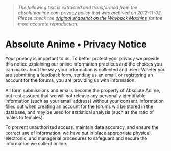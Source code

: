 > *The following text is extracted and transformed from the absoluteanime.com privacy policy that was archived on 2012-11-02. Please check the [original snapshot on the Wayback Machine](https://web.archive.org/web/20121102190625id_/http%3A//www.absoluteanime.com/admin/privacy.htm) for the most accurate reproduction.*

# Absolute Anime • Privacy Notice

Your privacy is important to us. To better protect your privacy we provide this notice explaining our online information practices and the choices you can make about the way your information is collected and used. Wheter you are submitting a feedback form, sending us an email, or registering an account for the forums, you are providing us with information.

[](https://web.archive.org/web/20121102190625id_/http%3A//www.absoluteanime.com/admin/privacy.jpg)

All form submissions and emails become the property of Absolute Anime, but rest assured that we will not release any personally identifiable information (such as your email address) without your consent. Information filled out when creating an account for the forums will be stored in the database, and may be used for statistical analysis (such as the ratio of males to females).

To prevent unauthorized access, maintain data accuracy, and ensure the correct use of information, we have put in place appropriate physical, electronic, and managerial procedures to safeguard and secure the information we collect online.
